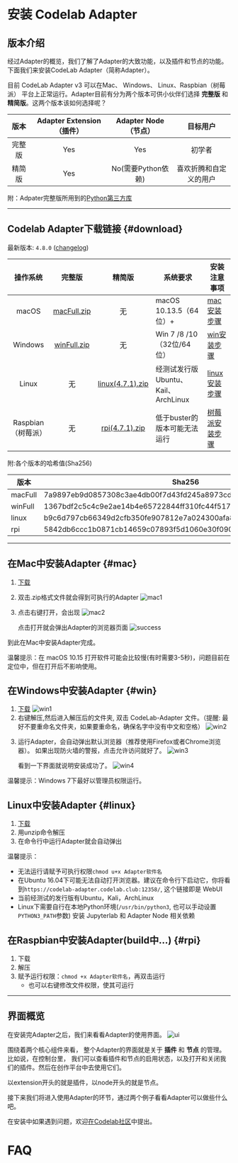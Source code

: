 # 安装 Codelab Adapter

## 版本介绍

经过Adapter的概览，我们了解了Adapter的大致功能，以及插件和节点的功能。 下面我们来安装CodeLab Adapter（简称Adapter）。

目前 CodeLab Adapter v3 可以在Mac、 Windows、 Linux、Raspbian（树莓派） 平台上正常运行。Adapter目前有分为两个版本可供小伙伴们选择 **完整版** 和 **精简版**。这两个版本该如何选择呢？

|   版本   | Adapter Extension（插件） | Adapter Node（节点） |  目标用户 |
| :--: | :---:| :---:| :--:|
| 完整版 | Yes | Yes  | 初学者 |
| 精简版 | Yes| No(需要Python依赖) | 喜欢折腾和自定义的用户 |

附：Adpater完整版所用到的[Python第三方库](https://github.com/CodeLabClub/codelab_adapter_extensions/wiki/%E5%AE%8C%E6%95%B4%E7%89%88%E5%86%85%E7%BD%AE%E5%BA%93(Node))

---

## Codelab Adapter下载链接 {#download}

最新版本: `4.8.0` ([changelog](https://adapter.codelab.club/changelog/))

|     操作系统     |     完整版     |    精简版      |     系统要求   |      安装注意事项      |
| :--------: | :---------: | :--------: | -------- | ---------- |
| macOS  | [macFull.zip](https://scratch3-files.just4fun.site/codelab-adapter-4_7_3-mac.zip) | 无 | macOS 10.13.5（64位）+    | [mac安装步骤](#mac)   |
| Windows  | [winFull.zip](https://scratch3-files.just4fun.site/codelab-adapter-4_7_3-win.zip)   | 无  | Win 7 /8 /10  （32位/64位）| [win安装步骤](#win)      |
| Linux     | 无   | [linux(4.7.1).zip](https://scratch3-files.just4fun.site/codelab-adapter-4_7_1-linux.zip)   | 经测试发行版Ubuntu、Kail、ArchLinux | [linux安装步骤](#linux) |
| Raspbian（树莓派） | 无   | [rpi(4.7.1).zip](https://scratch3-files.just4fun.site/codelab-adapter-4_7_1-rpi.zip	)   | 低于buster的版本可能无法运行  | [树莓派安装步骤](#rpi) |

附:各个版本的哈希值(Sha256)

<!--

|版本|Sha256|
|--|--|
|macFull|5717ad47203854b9df0656a0e4240eff30d359b9e0c260ca227b3de54a6e19de|
|macLite|bd9302cd3ea9bb2675da1f7ff4381bc8f23f1ad4e1d059d7130100035f552342|
|winFull|0866f971df0885475065bcfe0cc9e4f5d813e2d0c9f7539da46184c7b86a4ffe|
|winLite|fbdf7162ba1701487632ee14317524588c9c02c8119e2829a2ed01a2a2a4f922|
|linux|f7d76b35f3f5eaf4beb337b238e91e2911adf9c8a11070e7c6ef15a21db6b8cb|
|rpi|8115d955b965ecd5099cb0f64828137b46b1010af54ef1fcf337d8ab3408b0fd|
-->

|版本|Sha256|
|--|--|
|macFull|7a9897eb9d0857308c3ae4db00f7d43fd245a8973cd4dcfdbb2f1891d9d32f10|
|winFull|1367bdf2c5c4c9e2ae14b4e65722844ff310fc44f51700c885676c885d862838|
|linux|b9c6d797cb66349d2cfb350fe907812e7a024300afa8fd08fb7ac9a68250432b|
|rpi|5842db6ccc1b0871cb14659c07893f5d1060e30f090a5b6681236c56290a8149|


---

## 在Mac中安装Adapter {#mac}

1. [下载](#download)
2. 双击.zip格式文件就会得到可执行的Adapter
    ![mac1](/img/install_mac1.png)
3. 点击右键打开，会出现
    ![mac2](/img/install_mac2.png)

    点击打开就会弹出Adapter的浏览器页面
    ![success](/img/getstart_adapter.png)

到此在Mac中安装Adapter完成。

温馨提示：在 macOS 10.15 打开软件可能会比较慢(有时需要3-5秒)，问题目前在定位中，但在打开后不影响使用。

## 在Windows中安装Adapter {#win}

1. [下载](#download)
    ![win1](/img/install_win_1.png)
2. 右键解压,然后进入解压后的文件夹, 双击 CodeLab-Adapter 文件。（提醒: 最好不要重命名文件夹，如果要重命名，确保名字中没有中文和空格）
    ![win2](/img/6f482f9d136a541b4df590c9aebade6f.png)

<!--2. 双击安装软件(如果之前安装过，请先卸载旧软件), 安装完成后，可以从 **开始** 菜单栏里启动
    ![win2](/img/7994f69a436f68cc67429fdfac2ade0d.png)-->

3. 运行Adapter，会自动弹出默认浏览器（推荐使用Firefox或者Chrome浏览器）。
    如果出现防火墙的警报，点击允许访问就好了。
    ![win3](/img/install_win_3.png)

    看到一下界面就说明安装成功了。
    ![win4](/img/getstart_adapter.png)
    
<!--
2. 右键解压,然后进入解压后的文件夹（为了方便使用，可以将adapter添加到桌面）
    ![win2](/img/install_win_2.png)
3. 进入解压后的文件夹点击运行Adapter，会自动弹出默认浏览器（推荐使用Firefox或者Chrome浏览器）。
    如果出现防火墙的警报，点击允许访问就好了。
    ![win3](/img/install_win_3.png)

    看到一下界面就说明安装成功了。
    ![win4](/img/getstart_adapter.png)
-->

温馨提示：Windows 7下最好以管理员权限运行。

## Linux中安装Adapter {#linux}

1. [下载](#download)
2. 用unzip命令解压
3. 在命令行中运行Adapter就会自动弹出

温馨提示：

- 无法运行请赋予可执行权限`chmod u+x Adapter软件名`
- 在Ubuntu 16.04下可能无法自动打开浏览器。建议在命令行下启动它，你将看到`https://codelab-adapter.codelab.club:12358/`, 这个链接即是 WebUI
- 当前经测试的发行版有Ubuntu，Kali，ArchLinux
- Linux下需要自行在本地Python环境(`/usr/bin/python3`, 也可以手动设置`PYTHON3_PATH`参数) 安装 Jupyterlab 和 Adapter Node 相关依赖

## 在Raspbian中安装Adapter(build中...) {#rpi}

1. 下载
2. 解压
3. 赋予运行权限：`chmod +x Adapter软件名`，再双击运行
    *  也可以右键修改文件权限，使其可运行

---

## 界面概览

在安装完Adapter之后，我们来看看Adapter的使用界面。
![ui](/img/getstart_adapter_ui.png)

围绕着两个核心组件来看， 整个Adapter的界面就是关于 **插件** 和 **节点** 的管理。比如说，在控制台里， 我们可以查看插件和节点的启用状态，以及打开和关闭我们的插件。然后在创作平台中去使用它们。

以extension开头的就是插件，以node开头的就是节点。

接下来我们将进入使用Adapter的环节，通过两个例子看看Adapter可以做些什么吧。

在安装中如果遇到问题，欢迎[在Codelab社区](https://discuss.codelab.club/)中提出。

# FAQ

<!--
### macOS 安全性
macOS 系统新版本（13.14之后）安全性提高，如果无法运行hack后的软件(Mac应用已损坏，打不开)，如果可能需要先运行: `sudo spctl --master-disable` 或者  `sudo xattr -rd com.apple.quarantine 软件的路径`

jinlei case 
    macOS
        10.15
    之前打不开 后来又好了
        中间做的工作
            sudo chmod -R 777 ./Support
            重启 adapter
    jupyterlab resources
    https://support.apple.com/en-hk/guide/mac-help/mchlp1038/10.15/mac/10.15
    https://www.reddit.com/r/MacOS/comments/caiue5/macos_catalina_readonly_file_system_with_sip/et9a4o1/
-->